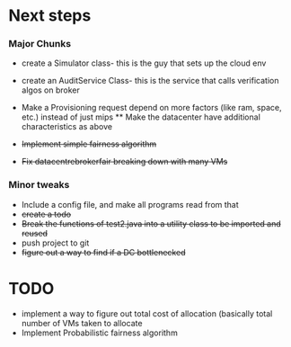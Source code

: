 # Next steps

### Major  Chunks
* create a Simulator class- this is the guy that sets up the cloud env
* create an AuditService Class- this is the service that calls verification algos on broker
* Make a Provisioning request depend on more factors (like ram, space, etc.) instead of just mips
** Make the datacenter have additional characteristics as above

* ~~Implement simple fairness algorithm~~
* ~~Fix datacentrebrokerfair breaking down with many VMs~~

### Minor tweaks
* Include a config file, and make all programs read from that
* ~~create a todo~~
* ~~Break the functions of test2.java into a utility class to be imported and reused~~
* push project to git
* ~~figure out a way to find if a DC bottlenecked~~



# TODO
* implement a way to figure out total cost of allocation (basically total number of VMs taken to allocate
* Implement Probabilistic fairness algorithm